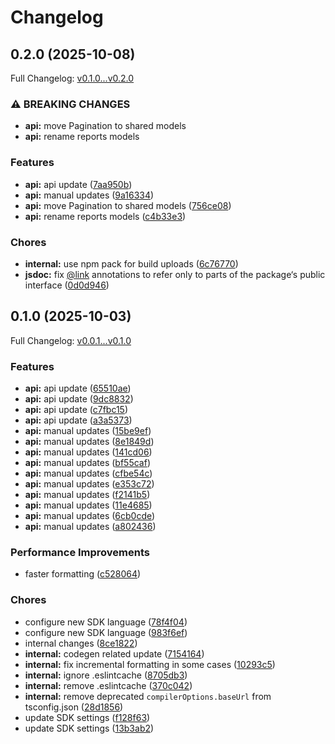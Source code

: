 # Changelog

## 0.2.0 (2025-10-08)

Full Changelog: [v0.1.0...v0.2.0](https://github.com/cooper-square-technologies/profound-typescript-sdk/compare/v0.1.0...v0.2.0)

### ⚠ BREAKING CHANGES

* **api:** move Pagination to shared models
* **api:** rename reports models

### Features

* **api:** api update ([7aa950b](https://github.com/cooper-square-technologies/profound-typescript-sdk/commit/7aa950bd5779f612fe2e4551eb6381532141215d))
* **api:** manual updates ([9a16334](https://github.com/cooper-square-technologies/profound-typescript-sdk/commit/9a1633479f1529dcd4e33c9384822c26ba7488e6))
* **api:** move Pagination to shared models ([756ce08](https://github.com/cooper-square-technologies/profound-typescript-sdk/commit/756ce08a9b68514c3e5a319ee2417c2efc237f82))
* **api:** rename reports models ([c4b33e3](https://github.com/cooper-square-technologies/profound-typescript-sdk/commit/c4b33e38329f85fec2cab5a2d701919c4020b76e))


### Chores

* **internal:** use npm pack for build uploads ([6c76770](https://github.com/cooper-square-technologies/profound-typescript-sdk/commit/6c76770679922b4ed20d2e532267616c96bd8948))
* **jsdoc:** fix [@link](https://github.com/link) annotations to refer only to parts of the package‘s public interface ([0d0d946](https://github.com/cooper-square-technologies/profound-typescript-sdk/commit/0d0d946ef14ce8414453f92c6b70fa569c5e46e6))

## 0.1.0 (2025-10-03)

Full Changelog: [v0.0.1...v0.1.0](https://github.com/cooper-square-technologies/profound-typescript-sdk/compare/v0.0.1...v0.1.0)

### Features

* **api:** api update ([65510ae](https://github.com/cooper-square-technologies/profound-typescript-sdk/commit/65510ae27c8832081c926518cbca51428ab5b70a))
* **api:** api update ([9dc8832](https://github.com/cooper-square-technologies/profound-typescript-sdk/commit/9dc88327081fad7b41a6148e196957b0202060b7))
* **api:** api update ([c7fbc15](https://github.com/cooper-square-technologies/profound-typescript-sdk/commit/c7fbc150cb66f862849dd4c6aff2b59c83bc885e))
* **api:** api update ([a3a5373](https://github.com/cooper-square-technologies/profound-typescript-sdk/commit/a3a5373f4fd5327da666804150c836196d44d080))
* **api:** manual updates ([15be9ef](https://github.com/cooper-square-technologies/profound-typescript-sdk/commit/15be9ef5c0f7758d48da9b7236d524ac4c78ce13))
* **api:** manual updates ([8e1849d](https://github.com/cooper-square-technologies/profound-typescript-sdk/commit/8e1849df8f0b6e24056c1bcd061d477b5fc8c595))
* **api:** manual updates ([141cd06](https://github.com/cooper-square-technologies/profound-typescript-sdk/commit/141cd060bb68fc6f12760059d231f99da36093f8))
* **api:** manual updates ([bf55caf](https://github.com/cooper-square-technologies/profound-typescript-sdk/commit/bf55caff1b9fa310cbd240870cc95f051260a709))
* **api:** manual updates ([cfbe54c](https://github.com/cooper-square-technologies/profound-typescript-sdk/commit/cfbe54c7bbf6271d3661324cf96ff0a17f4fb732))
* **api:** manual updates ([e353c72](https://github.com/cooper-square-technologies/profound-typescript-sdk/commit/e353c7245beadf1473260c7678c9f0b8485591e2))
* **api:** manual updates ([f2141b5](https://github.com/cooper-square-technologies/profound-typescript-sdk/commit/f2141b5a06ee9d0a33e38cfa7035b3d8153e0db4))
* **api:** manual updates ([11e4685](https://github.com/cooper-square-technologies/profound-typescript-sdk/commit/11e4685fe354397d0eab8b60ec2b50af5d8f8ee1))
* **api:** manual updates ([6cb0cde](https://github.com/cooper-square-technologies/profound-typescript-sdk/commit/6cb0cdeed4a7beaa5bd233e61839edc5a1f13449))
* **api:** manual updates ([a802436](https://github.com/cooper-square-technologies/profound-typescript-sdk/commit/a802436ae81eb109dd9e5d0b74ce9fa53c27a894))


### Performance Improvements

* faster formatting ([c528064](https://github.com/cooper-square-technologies/profound-typescript-sdk/commit/c528064aacf1951ae5a90ddee3d7bed2557c4db4))


### Chores

* configure new SDK language ([78f4f04](https://github.com/cooper-square-technologies/profound-typescript-sdk/commit/78f4f0408e51048a9c126457a56908fcfc50587b))
* configure new SDK language ([983f6ef](https://github.com/cooper-square-technologies/profound-typescript-sdk/commit/983f6ef42991337cf67eb1dba373f4960b05404a))
* internal changes ([8ce1822](https://github.com/cooper-square-technologies/profound-typescript-sdk/commit/8ce18229c2efd8499ab92117ccc4bd7b09bddfb5))
* **internal:** codegen related update ([7154164](https://github.com/cooper-square-technologies/profound-typescript-sdk/commit/71541640a118e7e24a3ea97de661bca29c901a15))
* **internal:** fix incremental formatting in some cases ([10293c5](https://github.com/cooper-square-technologies/profound-typescript-sdk/commit/10293c55e6139d7bd4bb98d8534dcaff5977d5df))
* **internal:** ignore .eslintcache ([8705db3](https://github.com/cooper-square-technologies/profound-typescript-sdk/commit/8705db3f22737dd62421482996b0b22d5aea8582))
* **internal:** remove .eslintcache ([370c042](https://github.com/cooper-square-technologies/profound-typescript-sdk/commit/370c042e5664c8280c6e2a0de00f5e865972ad19))
* **internal:** remove deprecated `compilerOptions.baseUrl` from tsconfig.json ([28d1856](https://github.com/cooper-square-technologies/profound-typescript-sdk/commit/28d1856ee3580e330a0df4c4a59963116a6c117d))
* update SDK settings ([f128f63](https://github.com/cooper-square-technologies/profound-typescript-sdk/commit/f128f63c29ebcff05220a47d504ce88cb2b2566a))
* update SDK settings ([13b3ab2](https://github.com/cooper-square-technologies/profound-typescript-sdk/commit/13b3ab2d3feb72521373104d4503d76ddb21b1f2))
